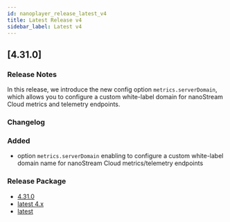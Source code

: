 ```yaml
---
id: nanoplayer_release_latest_v4
title: Latest Release v4
sidebar_label: Latest v4
---
```


## **[4.31.0]**

### **Release Notes**  

In this release, we introduce the new config option `metrics.serverDomain`, which allows you to configure a custom white-label domain for nanoStream Cloud metrics and telemetry endpoints.

### **Changelog**

### Added

- option `metrics.serverDomain` enabling to configure a custom white-label domain name for nanoStream Cloud metrics/telemetry endpoints

### **Release Package**

- [4.31.0](https://files.nanocosmos.de/index.php/s/Xf9X46ctW3im7LB)
- [latest 4.x](https://files.nanocosmos.de/index.php/s/4nndC45mcB6oSa6)
- [latest](https://files.nanocosmos.de/index.php/s/2tpCzgRjNEZDzeP)
